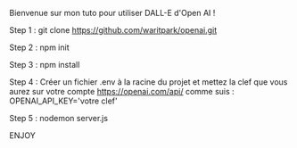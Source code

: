 Bienvenue sur mon tuto pour utiliser DALL-E d'Open AI !

Step 1 : git clone https://github.com/waritpark/openai.git

Step 2 : npm init

Step 3 : npm install

Step 4 : Créer un fichier .env à la racine du projet et mettez la clef que vous aurez sur votre compte https://openai.com/api/ comme suis :
OPENAI_API_KEY='votre clef'

Step 5 : nodemon server.js

ENJOY
